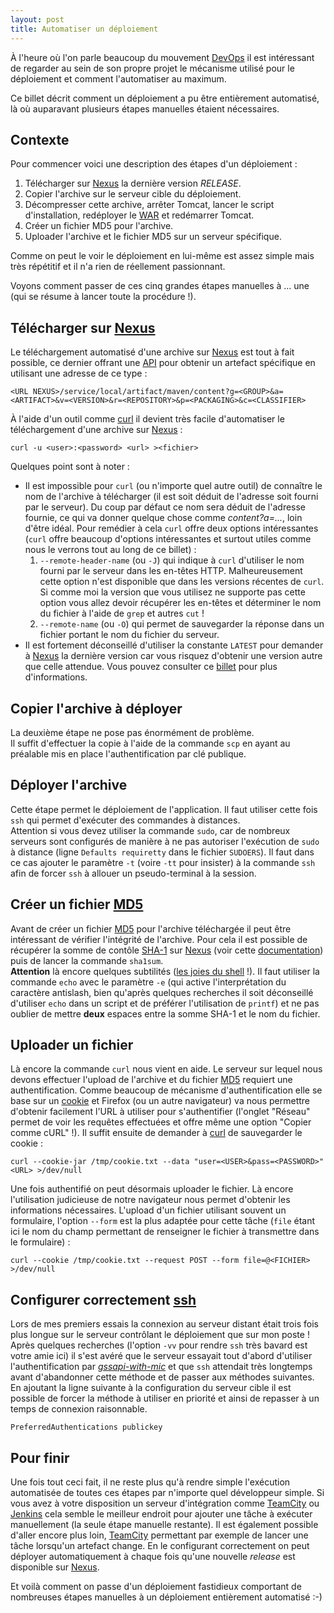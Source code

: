 ```yaml
---
layout: post
title: Automatiser un déploiement
---
```

À l'heure où l'on parle beaucoup du mouvement [DevOps] il est intéressant de regarder au sein de son propre projet le mécanisme utilisé pour le déploiement et comment l'automatiser au maximum.

Ce billet décrit comment un déploiement a pu être entièrement automatisé, là où auparavant plusieurs étapes manuelles étaient nécessaires.

## Contexte
Pour commencer voici une description des étapes d'un déploiement :

1. Télécharger sur [Nexus] la dernière version *RELEASE*.
2. Copier l'archive sur le serveur cible du déploiement.
3. Décompresser cette archive, arrêter Tomcat, lancer le script d'installation, redéployer le [WAR] et redémarrer Tomcat.
4. Créer un fichier MD5 pour l'archive.
5. Uploader l'archive et le fichier MD5 sur un serveur spécifique.

Comme on peut le voir le déploiement en lui-même est assez simple mais très répétitif et il n'a rien de réellement passionnant.

Voyons comment passer de ces cinq grandes étapes manuelles à ... une (qui se résume à lancer toute la procédure !).

## Télécharger sur [Nexus]
Le téléchargement automatisé d'une archive sur [Nexus] est tout à fait possible, ce dernier offrant une [API] pour obtenir un artefact spécifique en utilisant une adresse de ce type :
	
	<URL NEXUS>/service/local/artifact/maven/content?g=<GROUP>&a=<ARTIFACT>&v=<VERSION>&r=<REPOSITORY>&p=<PACKAGING>&c=<CLASSIFIER>

À l'aide d'un outil comme [curl] il devient très facile d'automatiser le téléchargement d'une archive sur [Nexus] :

	curl -u <user>:<password> <url> ><fichier>

Quelques point sont à noter :

- Il est impossible pour `curl` (ou n'importe quel autre outil) de connaître le nom de l'archive à télécharger (il est soit déduit de l'adresse soit fourni par le serveur). Du coup par défaut ce nom sera déduit de l'adresse fournie, ce qui va donner quelque chose comme *content?a=...*, loin d'être idéal. Pour remédier à cela `curl` offre deux options intéressantes (`curl` offre beaucoup d'options intéressantes et surtout utiles comme nous le verrons tout au long de ce billet) :
	1. `--remote-header-name` (ou `-J`) qui indique à `curl` d'utiliser le nom fourni par le serveur dans les en-têtes HTTP. Malheureusement cette option n'est disponible que dans les versions récentes de `curl`. Si comme moi la version que vous utilisez ne supporte pas cette option vous allez devoir récupérer les en-têtes et déterminer le nom du fichier à l'aide de `grep` et autres `cut` !
	2. `--remote-name` (ou `-O`) qui permet de sauvegarder la réponse dans un fichier portant le nom du fichier du serveur.
- Il est fortement déconseillé d'utiliser la constante `LATEST` pour demander à [Nexus] la dernière version car vous risquez d'obtenir une version autre que celle attendue. Vous pouvez consulter ce [billet] pour plus d'informations.

## Copier l'archive à déployer
La deuxième étape ne pose pas énormément de problème.  
Il suffit d'effectuer la copie à l'aide de la commande `scp` en ayant au préalable mis en place l'authentification par clé publique.

## Déployer l'archive
Cette étape permet le déploiement de l'application. Il faut utiliser cette fois `ssh` qui permet d'exécuter des commandes à distances.  
Attention si vous devez utiliser la commande `sudo`, car de nombreux serveurs sont configurés de manière à ne pas autoriser l'exécution de `sudo` à distance (ligne `Defaults requiretty` dans le fichier `SUDOERS`). Il faut dans ce cas ajouter le paramètre `-t` (voire `-tt` pour insister) à la commande `ssh` afin de forcer `ssh` à allouer un pseudo-terminal à la session.

## Créer un fichier [MD5]
Avant de créer un fichier [MD5] pour l'archive téléchargée il peut être intéressant de vérifier l'intégrité de l'archive. Pour cela il est possible de récupérer la somme de contôle [SHA-1] sur [Nexus] (voir cette [documentation]) puis de lancer la commande `sha1sum`.  
**Attention** là encore quelques subtilités ([les joies du shell] !). Il faut utiliser la commande `echo` avec le paramètre `-e` (qui active l'interprétation du caractère antislash, bien qu'après quelques recherches il soit déconseillé d'utiliser `echo` dans un script et de préférer l'utilisation de `printf`) et ne pas oublier de mettre **deux** espaces entre la somme SHA-1 et le nom du fichier.

## Uploader un fichier
Là encore la commande `curl` nous vient en aide. Le serveur sur lequel nous devons effectuer l'upload de l'archive et du fichier [MD5] requiert une authentification. Comme beaucoup de mécanisme d'authentification elle se base sur un [cookie] et Firefox (ou un autre navigateur) va nous permettre d'obtenir facilement l'URL à utiliser pour s'authentifier (l'onglet "Réseau" permet de voir les requêtes effectuées et offre même une option "Copier comme cURL" !). Il suffit ensuite de demander à [curl] de sauvegarder le cookie :

	curl --cookie-jar /tmp/cookie.txt --data "user=<USER>&pass=<PASSWORD>" <URL> >/dev/null

Une fois authentifié on peut désormais uploader le fichier. Là encore l'utilisation judicieuse de notre navigateur nous permet d'obtenir les informations nécessaires. L'upload d'un fichier utilisant souvent un formulaire, l'option `--form` est la plus adaptée pour cette tâche (`file` étant ici le nom du champ permettant de renseigner le fichier à transmettre dans le formulaire) :

	curl --cookie /tmp/cookie.txt --request POST --form file=@<FICHIER> >/dev/null

## Configurer correctement [ssh]
Lors de mes premiers essais la connexion au serveur distant était trois fois plus longue sur le serveur contrôlant le déploiement que sur mon poste !  
Après quelques recherches (l'option `-vv` pour rendre `ssh` très bavard est votre amie ici) il s'est avéré que le serveur essayait tout d'abord d'utiliser l'authentification par *[gssapi-with-mic]* et que `ssh` attendait très longtemps avant d'abandonner cette méthode et de passer aux méthodes suivantes. En ajoutant la ligne suivante à la configuration du serveur cible il est possible de forcer la méthode à utiliser en priorité et ainsi de repasser à un temps de connexion raisonnable.

	PreferredAuthentications publickey

## Pour finir
Une fois tout ceci fait, il ne reste plus qu'à rendre simple l'exécution automatisée de toutes ces étapes par n'importe quel développeur simple. Si vous avez à votre disposition un serveur d'intégration comme [TeamCity] ou [Jenkins] cela semble le meilleur endroit pour ajouter une tâche à exécuter manuellement (la seule étape manuelle restante). Il est également possible d'aller encore plus loin, [TeamCity] permettant par exemple de lancer une tâche lorsqu'un artefact change. En le configurant correctement on peut déployer automatiquement à chaque fois qu'une nouvelle *release* est disponible sur [Nexus].

Et voilà comment on passe d'un déploiement fastidieux comportant de nombreuses étapes manuelles à un déploiement entièrement automatisé :-)

[DevOps]: http://devops.fr/
[Nexus]: http://www.sonatype.com/nexus
[WAR]: http://docs.oracle.com/javaee/7/tutorial/doc/packaging003.htm
[API]: https://oss.sonatype.org/nexus-restlet1x-plugin/default/docs/rest.html
[curl]: http://curl.haxx.se/
[billet]: http://articles.javatalks.ru/articles/32
[MD5]: http://fr.wikipedia.org/wiki/MD5
[SHA-1]: http://fr.wikipedia.org/wiki/SHA-1
[les joies du shell]: http://xkcd.com/1168/
[documentation]: https://oss.sonatype.org/nexus-restlet1x-plugin/default/docs/path__artifact_maven_resolve.html
[cookie]: http://fr.wikipedia.org/wiki/Cookie_%28informatique%29
[ssh]: http://www.openssh.com/
[gssapi-with-mic]: http://fr.wikipedia.org/wiki/GSS-API
[TeamCity]: https://www.jetbrains.com/teamcity/
[Jenkins]: http://jenkins-ci.org/